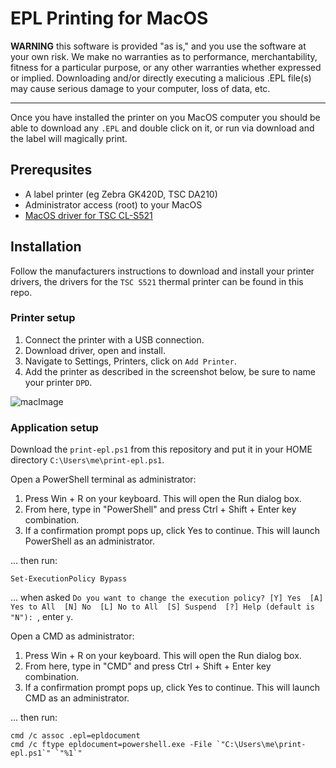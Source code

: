 # EPL Printing for MacOS

**WARNING** this software is provided "as is," and you use the software at your own risk. We make no warranties as to performance, merchantability, fitness for a particular purpose, or any other warranties whether expressed or implied. Downloading and/or directly executing a malicious .EPL file(s) may cause serious damage to your computer, loss of data, etc.

---

Once you have installed the printer on you MacOS computer you should be able to download any `.EPL` and double click on it, or run via download and the label will magically print.

## Prerequsites

- A label printer (eg Zebra GK420D, TSC DA210)
- Administrator access (root) to your MacOS
- [MacOS driver for TSC CL-S521](https://github.com/harrywebster/epl-printing/blob/main/macos-driver-cls521.dmg)

## Installation

Follow the manufacturers instructions to download and install your printer drivers, the drivers for the `TSC S521` thermal printer can be found in this repo.

### Printer setup

1. Connect the printer with a USB connection.
2. Download driver, open and install.
3. Navigate to Settings, Printers, click on `Add Printer`.
4. Add the printer as described in the screenshot below, be sure to name your printer `DPD`.

![macImage](https://user-images.githubusercontent.com/5738396/236333380-f7dcbc6e-9024-46a9-9869-21d327aea3a4.png)

### Application setup

Download the `print-epl.ps1` from this repository and put it in your HOME directory `C:\Users\me\print-epl.ps1`.

Open a PowerShell terminal as administrator:

1. Press Win + R on your keyboard. This will open the Run dialog box.
2. From here, type in "PowerShell" and press Ctrl + Shift + Enter key combination.
3. If a confirmation prompt pops up, click Yes to continue. This will launch PowerShell as an administrator.

... then run:
```
Set-ExecutionPolicy Bypass
```

... when asked `Do you want to change the execution policy? [Y] Yes  [A] Yes to All  [N] No  [L] No to All  [S] Suspend  [?] Help (default is "N"): `, enter `y`.

Open a CMD as administrator:

1. Press Win + R on your keyboard. This will open the Run dialog box.
2. From here, type in "CMD" and press Ctrl + Shift + Enter key combination.
3. If a confirmation prompt pops up, click Yes to continue. This will launch CMD as an administrator.

... then run:
```
cmd /c assoc .epl=epldocument
cmd /c ftype epldocument=powershell.exe -File `"C:\Users\me\print-epl.ps1`" `"%1`"
```
